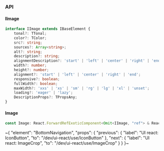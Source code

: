 

### API

#### IImage

```ts
interface IImage extends IBaseElement {
    tonal?: TTonal;
    color?: TColor;
    src?: string;
    sources?: Array<string>;
    alt?: string;
    description?: string;
    alignmentDescription?: 'start' | 'left' | 'center' | 'right' | 'end';
    width?: number;
    height?: number;
    alignment?: 'start' | 'left' | 'center' | 'right' | 'end';
    responsive?: boolean;
    fullWidth?: boolean;
    maxWidth?: 'xxs' | 'xs' | 'sm' | 'rg' | 'lg' | 'xl' | 'unset';
    loading?: 'eager' | 'lazy';
    DescriptionProps?: TPropsAny;
}
```

#### Image

```ts
const Image: React.ForwardRefExoticComponent<Omit<IImage, "ref"> & React.RefAttributes<unknown>>;
```


~{
  "element": "BottomNavigation",
  "props": {
    "previous": {
      "label": "UI react: IconButton",
      "to": "/dev/ui-react/use/IconButton"
    },
    "next": {
      "label": "UI react: ImageCrop",
      "to": "/dev/ui-react/use/ImageCrop"
    }
  }
}~
